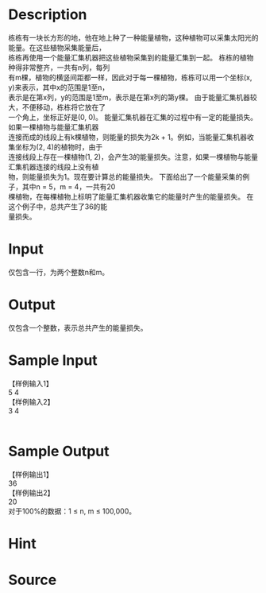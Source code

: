 
# Description

<div class="content"><div>栋栋有一块长方形的地，他在地上种了一种能量植物，这种植物可以采集太阳光的能量。在这些植物采集能量后，</div>
<div>栋栋再使用一个能量汇集机器把这些植物采集到的能量汇集到一起。 栋栋的植物种得非常整齐，一共有n列，每列</div>
<div>有m棵，植物的横竖间距都一样，因此对于每一棵植物，栋栋可以用一个坐标(x, y)来表示，其中x的范围是1至n，</div>
<div>表示是在第x列，y的范围是1至m，表示是在第x列的第y棵。 由于能量汇集机器较大，不便移动，栋栋将它放在了</div>
<div>一个角上，坐标正好是(0, 0)。 能量汇集机器在汇集的过程中有一定的能量损失。如果一棵植物与能量汇集机器</div>
<div>连接而成的线段上有k棵植物，则能量的损失为2k + 1。例如，当能量汇集机器收集坐标为(2, 4)的植物时，由于</div>
<div>连接线段上存在一棵植物(1, 2)，会产生3的能量损失。注意，如果一棵植物与能量汇集机器连接的线段上没有植</div>
<div>物，则能量损失为1。现在要计算总的能量损失。 下面给出了一个能量采集的例子，其中n = 5，m = 4，一共有20</div>
<div>棵植物，在每棵植物上标明了能量汇集机器收集它的能量时产生的能量损失。 在这个例子中，总共产生了36的能</div>
<div>量损失。</div></div>

# Input

<div class="content"><p>仅包含一行，为两个整数n和m。</p></div>

# Output

<div class="content"><p>仅包含一个整数，表示总共产生的能量损失。</p></div>

# Sample Input

<div class="content"><span class="sampledata">【样例输入1】<br/>
5 4<br/>
【样例输入2】<br/>
3 4<br/>
<br/>
</span></div>

# Sample Output

<div class="content"><span class="sampledata">【样例输出1】<br/>
36<br/>
【样例输出2】<br/>
20<br/>
对于100%的数据：1 ≤ n, m ≤ 100,000。<br/>
</span></div>

# Hint

<div class="content"><p></p></div>

# Source

<div class="content"><p><a href="problemset.php?search="></a></p></div>

